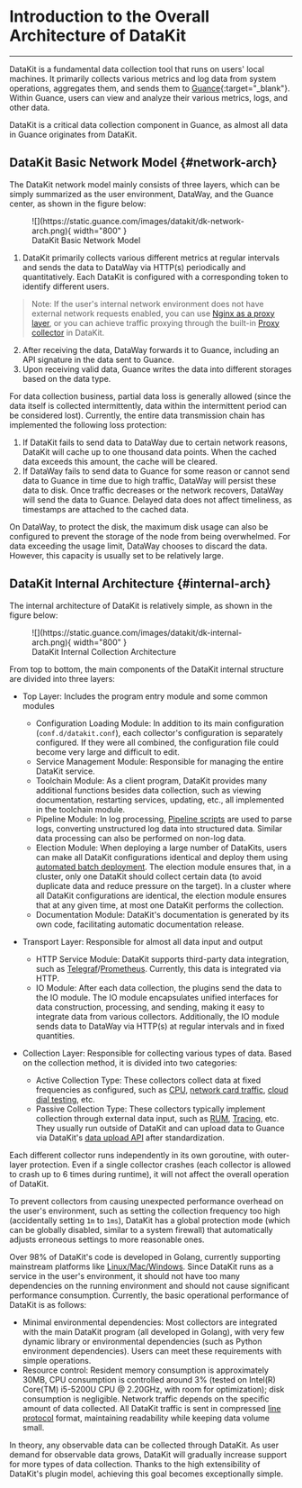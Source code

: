 # Introduction to the Overall Architecture of DataKit
---

DataKit is a fundamental data collection tool that runs on users' local machines. It primarily collects various metrics and log data from system operations, aggregates them, and sends them to [Guance](https://guance.com){:target="_blank"}. Within Guance, users can view and analyze their various metrics, logs, and other data.

DataKit is a critical data collection component in Guance, as almost all data in Guance originates from DataKit.

## DataKit Basic Network Model {#network-arch}

The DataKit network model mainly consists of three layers, which can be simply summarized as the user environment, DataWay, and the Guance center, as shown in the figure below:

<figure markdown>
  ![](https://static.guance.com/images/datakit/dk-network-arch.png){ width="800" }
  <figcaption> DataKit Basic Network Model </figcaption>
</figure>

<!-- markdownlint-disable MD029 -->

1. DataKit primarily collects various different metrics at regular intervals and sends the data to DataWay via HTTP(s) periodically and quantitatively. Each DataKit is configured with a corresponding token to identify different users.

> Note: If the user's internal network environment does not have external network requests enabled, you can use [Nginx as a proxy layer](../integrations/proxy.md#nginx-proxy), or you can achieve traffic proxying through the built-in [Proxy collector](../integrations/proxy.md) in DataKit.

2. After receiving the data, DataWay forwards it to Guance, including an API signature in the data sent to Guance.
3. Upon receiving valid data, Guance writes the data into different storages based on the data type.

For data collection business, partial data loss is generally allowed (since the data itself is collected intermittently, data within the intermittent period can be considered lost). Currently, the entire data transmission chain has implemented the following loss protection:

1. If DataKit fails to send data to DataWay due to certain network reasons, DataKit will cache up to one thousand data points. When the cached data exceeds this amount, the cache will be cleared.
2. If DataWay fails to send data to Guance for some reason or cannot send data to Guance in time due to high traffic, DataWay will persist these data to disk. Once traffic decreases or the network recovers, DataWay will send the data to Guance. Delayed data does not affect timeliness, as timestamps are attached to the cached data.

On DataWay, to protect the disk, the maximum disk usage can also be configured to prevent the storage of the node from being overwhelmed. For data exceeding the usage limit, DataWay chooses to discard the data. However, this capacity is usually set to be relatively large.

## DataKit Internal Architecture {#internal-arch}

The internal architecture of DataKit is relatively simple, as shown in the figure below:

<figure markdown>
  ![](https://static.guance.com/images/datakit/dk-internal-arch.png){ width="800" }
  <figcaption> DataKit Internal Collection Architecture </figcaption>
</figure>

From top to bottom, the main components of the DataKit internal structure are divided into three layers:

- Top Layer: Includes the program entry module and some common modules
    - Configuration Loading Module: In addition to its main configuration (`conf.d/datakit.conf`), each collector's configuration is separately configured. If they were all combined, the configuration file could become very large and difficult to edit.
    - Service Management Module: Responsible for managing the entire DataKit service.
    - Toolchain Module: As a client program, DataKit provides many additional functions besides data collection, such as viewing documentation, restarting services, updating, etc., all implemented in the toolchain module.
    - Pipeline Module: In log processing, [Pipeline scripts](../pipeline/use-pipeline/index.md) are used to parse logs, converting unstructured log data into structured data. Similar data processing can also be performed on non-log data.
    - Election Module: When deploying a large number of DataKits, users can make all DataKit configurations identical and deploy them using [automated batch deployment](datakit-batch-deploy.md). The election module ensures that, in a cluster, only one DataKit should collect certain data (to avoid duplicate data and reduce pressure on the target). In a cluster where all DataKit configurations are identical, the election module ensures that at any given time, at most one DataKit performs the collection.
    - Documentation Module: DataKit's documentation is generated by its own code, facilitating automatic documentation release.

- Transport Layer: Responsible for almost all data input and output

    - HTTP Service Module: DataKit supports third-party data integration, such as [Telegraf](../integrations/telegraf.md)/[Prometheus](../integrations/prom.md). Currently, this data is integrated via HTTP.
    - IO Module: After each data collection, the plugins send the data to the IO module. The IO module encapsulates unified interfaces for data construction, processing, and sending, making it easy to integrate data from various collectors. Additionally, the IO module sends data to DataWay via HTTP(s) at regular intervals and in fixed quantities.

- Collection Layer: Responsible for collecting various types of data. Based on the collection method, it is divided into two categories:

    - Active Collection Type: These collectors collect data at fixed frequencies as configured, such as [CPU](../integrations/cpu.md), [network card traffic](../integrations/net.md), [cloud dial testing](../integrations/dialtesting.md), etc.
    - Passive Collection Type: These collectors typically implement collection through external data input, such as [RUM](../integrations/rum.md), [Tracing](../integrations/ddtrace.md), etc. They usually run outside of DataKit and can upload data to Guance via DataKit's [data upload API](apis.md) after standardization.

Each different collector runs independently in its own goroutine, with outer-layer protection. Even if a single collector crashes (each collector is allowed to crash up to 6 times during runtime), it will not affect the overall operation of DataKit.

To prevent collectors from causing unexpected performance overhead on the user's environment, such as setting the collection frequency too high (accidentally setting `1m` to `1ms`), DataKit has a global protection mode (which can be globally disabled, similar to a system firewall) that automatically adjusts erroneous settings to more reasonable ones.

Over 98% of DataKit's code is developed in Golang, currently supporting mainstream platforms like [Linux/Mac/Windows](datakit-service-how-to.md#install-dir). Since DataKit runs as a service in the user's environment, it should not have too many dependencies on the running environment and should not cause significant performance consumption. Currently, the basic operational performance of DataKit is as follows:

- Minimal environmental dependencies: Most collectors are integrated with the main DataKit program (all developed in Golang), with very few dynamic library or environmental dependencies (such as Python environment dependencies). Users can meet these requirements with simple operations.
- Resource control: Resident memory consumption is approximately 30MB, CPU consumption is controlled around 3% (tested on Intel(R) Core(TM) i5-5200U CPU @ 2.20GHz, with room for optimization); disk consumption is negligible. Network traffic depends on the specific amount of data collected. All DataKit traffic is sent in compressed [line protocol](apis.md) format, maintaining readability while keeping data volume small.

In theory, any observable data can be collected through DataKit. As user demand for observable data grows, DataKit will gradually increase support for more types of data collection. Thanks to the high extensibility of DataKit's plugin model, achieving this goal becomes exceptionally simple.
